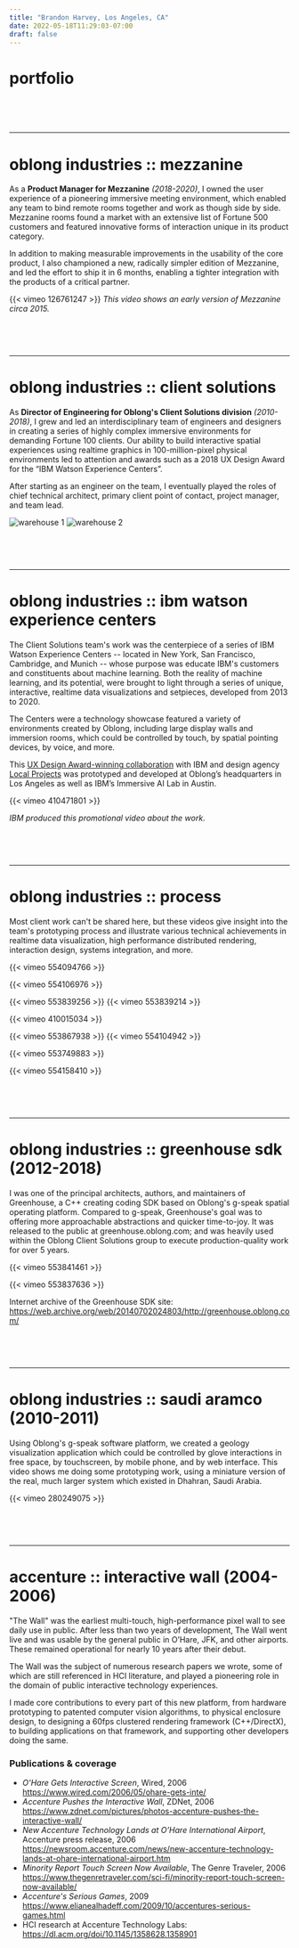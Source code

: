 ```yaml
---
title: "Brandon Harvey, Los Angeles, CA"
date: 2022-05-18T11:29:03-07:00
draft: false
---
```


# portfolio

&nbsp;

&nbsp;

---
# oblong industries :: mezzanine

As a **Product Manager for Mezzanine** *(2018-2020)*, I owned the user experience of a pioneering immersive meeting environment, which enabled any team to bind remote rooms together and work as though side by side. Mezzanine rooms found a market with an extensive list of Fortune 500 customers and featured innovative forms of interaction unique in its product category.

In addition to making measurable improvements in the usability of the core product, I also championed a new, radically simpler edition of Mezzanine, and led the effort to ship it in 6 months, enabling a tighter integration with the products of a critical partner.

{{< vimeo 126761247 >}}
*This video shows an early version of Mezzanine circa 2015.*

&nbsp;

&nbsp;

---
# oblong industries :: client solutions

As **Director of Engineering for Oblong's Client Solutions division** *(2010-2018)*, I grew and led an interdisciplinary team of engineers and designers in creating a series of highly complex immersive environments for demanding Fortune 100 clients. Our ability to build interactive spatial experiences using realtime graphics in 100-million-pixel physical environments led to attention and awards such as a 2018 UX Design Award for the “IBM Watson Experience Centers”.  

After starting as an engineer on the team, I eventually played the roles of chief technical architect, primary client point of contact, project manager, and team lead.

![warehouse 1](images/warehouse-1.jpg)
![warehouse 2](images/warehouse-2.jpg)

&nbsp;

&nbsp;


---
# oblong industries :: ibm watson experience centers

The Client Solutions team's work was the centerpiece of a series of IBM Watson Experience Centers -- located in New York, San Francisco, Cambridge, and Munich -- whose purpose was educate IBM's customers and constituents about machine learning. Both the reality of machine learning, and its potential, were brought to light through a series of unique, interactive, realtime data visualizations and setpieces, developed from 2013 to 2020. 

The Centers were a technology showcase featured a variety of environments created by Oblong, including large display walls and immersion rooms, which could be controlled by touch, by spatial pointing devices, by voice, and more.

This [UX Design Award-winning collaboration](https://ux-design-awards.com/en/gewinner/ibm-watson-experience-centers) with IBM and design agency [Local Projects](https://www.localprojects.com/) was prototyped and developed at Oblong’s headquarters in Los Angeles as well as IBM’s Immersive AI Lab in Austin. 

{{< vimeo 410471801 >}} 
<!-- {{< vimeo 554046018 >}}  -->
*IBM produced this promotional video about the work.*


&nbsp;

&nbsp;

---
# oblong industries :: process

Most client work can't be shared here, but these videos give insight into the team's prototyping process and illustrate various technical achievements in realtime data visualization, high performance distributed rendering, interaction design, systems integration, and more.

<!-- pixel manifold  -->
<!-- {{< vimeo 553837077 >}} 
{{< vimeo 553837213 >}}  -->
<!-- new disco  -->
<!-- {{< vimeo 553868286 >}}  -->
<!-- flycity  -->
{{< vimeo 554094766 >}} 
<!-- bands -->
{{< vimeo 554106976 >}}
<!-- brain -->
{{< vimeo 553839256 >}}
{{< vimeo 553839214 >}} 
<!-- seismo  -->
{{< vimeo 410015034 >}} 
<!-- TED talks -->
{{< vimeo 553867938 >}} 
{{< vimeo 554104942 >}}
<!-- botty mc botface -->
{{< vimeo 553749883 >}} 
<!-- text flow -->
<!-- {{< vimeo 552243800 >}} -->
<!-- McK -->
{{< vimeo 554158410 >}}

&nbsp;

&nbsp;

---
# oblong industries :: greenhouse sdk (2012-2018)

I was one of the principal architects, authors, and maintainers of Greenhouse, a C++ creating coding SDK based on Oblong's g-speak spatial operating platform. Compared to g-speak, Greenhouse's goal was to offering more approachable abstractions and quicker time-to-joy. It was released to the public at greenhouse.oblong.com; and was heavily used within the Oblong Client Solutions group to execute production-quality work for over 5 years.

{{< vimeo 553841461 >}} 

{{< vimeo 553837636 >}}  

Internet archive of the Greenhouse SDK site: https://web.archive.org/web/20140702024803/http://greenhouse.oblong.com/ 

&nbsp;

&nbsp;

---
# oblong industries :: saudi aramco (2010-2011)

Using Oblong's g-speak software platform, we created a geology visualization application which could be controlled by glove interactions in free space, by touchscreen, by mobile phone, and by web interface. This video shows me doing some prototyping work, using a miniature version of the real, much larger system which existed in Dhahran, Saudi Arabia.

{{< vimeo 280249075 >}}

&nbsp;

&nbsp;


---
# accenture :: interactive wall (2004-2006)

"The Wall" was the earliest multi-touch, high-performance pixel wall to see daily use in public. After less than two years of development, The Wall went live and was usable by the general public in O’Hare, JFK, and other airports. These remained operational for nearly 10 years after their debut. 

The Wall was the subject of numerous research papers we wrote, some of which are still referenced in HCI literature, and played a pioneering role in the domain of public interactive technology experiences.

I made core contributions to every part of this new platform, from hardware prototyping to patented computer vision algorithms, to physical enclosure design, to designing a 60fps clustered rendering framework (C++/DirectX), to building applications on that framework, and supporting other developers doing the same. 

### Publications & coverage
- *O'Hare Gets Interactive Screen*, Wired, 2006 https://www.wired.com/2006/05/ohare-gets-inte/ 
- *Accenture Pushes the Interactive Wall*, ZDNet, 2006 https://www.zdnet.com/pictures/photos-accenture-pushes-the-interactive-wall/
- *New Accenture Technology Lands at O’Hare International Airport*, Accenture press release, 2006 https://newsroom.accenture.com/news/new-accenture-technology-lands-at-ohare-international-airport.htm 
- *Minority Report Touch Screen Now Available*, The Genre Traveler, 2006 https://www.thegenretraveler.com/sci-fi/minority-report-touch-screen-now-available/ 
- *Accenture's Serious Games*, 2009 https://www.elianealhadeff.com/2009/10/accentures-serious-games.html
- HCI research at Accenture Technology Labs: https://dl.acm.org/doi/10.1145/1358628.1358901


